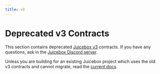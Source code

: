 ```yaml
---
title: v3
---
```


# Deprecated v3 Contracts

This section contains deprecated [Juicebox v3](https://github.com/jbx-protocol/juice-contracts-v2) contracts. If you have any questions, ask in the [Juicebox Discord server](https://discord.gg/juicebox).

Unless you are building for an existing Juicebox project which uses the old v3 contracts and cannot migrate, read the [current docs](/docs/v4/deprecated/v3/README.md).
